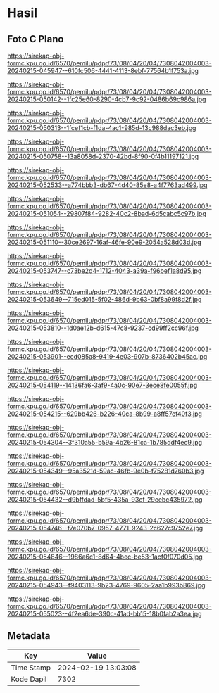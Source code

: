 # Hasil

## Foto C Plano

https://sirekap-obj-formc.kpu.go.id/6570/pemilu/pdpr/73/08/04/20/04/7308042004003-20240215-045947--610fc506-4441-4113-8ebf-77564b1f753a.jpg

https://sirekap-obj-formc.kpu.go.id/6570/pemilu/pdpr/73/08/04/20/04/7308042004003-20240215-050142--1fc25e60-8290-4cb7-9c92-0486b69c986a.jpg

https://sirekap-obj-formc.kpu.go.id/6570/pemilu/pdpr/73/08/04/20/04/7308042004003-20240215-050313--1fcef1cb-f1da-4ac1-985d-13c988dac3eb.jpg

https://sirekap-obj-formc.kpu.go.id/6570/pemilu/pdpr/73/08/04/20/04/7308042004003-20240215-050758--13a8058d-2370-42bd-8f90-0f4b11197121.jpg

https://sirekap-obj-formc.kpu.go.id/6570/pemilu/pdpr/73/08/04/20/04/7308042004003-20240215-052533--a774bbb3-db67-4d40-85e8-a4f7763ad499.jpg

https://sirekap-obj-formc.kpu.go.id/6570/pemilu/pdpr/73/08/04/20/04/7308042004003-20240215-051054--29807f84-9282-40c2-8bad-6d5cabc5c97b.jpg

https://sirekap-obj-formc.kpu.go.id/6570/pemilu/pdpr/73/08/04/20/04/7308042004003-20240215-051110--30ce2697-16af-46fe-90e9-2054a528d03d.jpg

https://sirekap-obj-formc.kpu.go.id/6570/pemilu/pdpr/73/08/04/20/04/7308042004003-20240215-053747--c73be2d4-1712-4043-a39a-f96bef1a8d95.jpg

https://sirekap-obj-formc.kpu.go.id/6570/pemilu/pdpr/73/08/04/20/04/7308042004003-20240215-053649--715ed015-5f02-486d-9b63-0bf8a99f8d2f.jpg

https://sirekap-obj-formc.kpu.go.id/6570/pemilu/pdpr/73/08/04/20/04/7308042004003-20240215-053810--1d0ae12b-d615-47c8-9237-cd99ff2cc96f.jpg

https://sirekap-obj-formc.kpu.go.id/6570/pemilu/pdpr/73/08/04/20/04/7308042004003-20240215-053901--ecd085a8-9419-4e03-907b-8736402b45ac.jpg

https://sirekap-obj-formc.kpu.go.id/6570/pemilu/pdpr/73/08/04/20/04/7308042004003-20240215-054119--14136fa6-3af9-4a0c-90e7-3ece8fe0055f.jpg

https://sirekap-obj-formc.kpu.go.id/6570/pemilu/pdpr/73/08/04/20/04/7308042004003-20240215-054215--629bb426-b226-40ca-8b99-a8ff57cf40f3.jpg

https://sirekap-obj-formc.kpu.go.id/6570/pemilu/pdpr/73/08/04/20/04/7308042004003-20240215-054304--3f310a55-b59a-4b26-81ca-1b785ddf4ec9.jpg

https://sirekap-obj-formc.kpu.go.id/6570/pemilu/pdpr/73/08/04/20/04/7308042004003-20240215-054349--95a3521d-59ac-46fb-9e0b-f75281d760b3.jpg

https://sirekap-obj-formc.kpu.go.id/6570/pemilu/pdpr/73/08/04/20/04/7308042004003-20240215-054432--d9bffdad-5bf5-435a-93cf-29cebc435972.jpg

https://sirekap-obj-formc.kpu.go.id/6570/pemilu/pdpr/73/08/04/20/04/7308042004003-20240215-054746--f7e070b7-0957-4771-9243-2c627c9752e7.jpg

https://sirekap-obj-formc.kpu.go.id/6570/pemilu/pdpr/73/08/04/20/04/7308042004003-20240215-054846--1986a6c1-8d64-4bec-be53-1acf0f070d05.jpg

https://sirekap-obj-formc.kpu.go.id/6570/pemilu/pdpr/73/08/04/20/04/7308042004003-20240215-054943--f9403113-9b23-4769-9605-2aa1b993b869.jpg

https://sirekap-obj-formc.kpu.go.id/6570/pemilu/pdpr/73/08/04/20/04/7308042004003-20240215-055023--4f2ea6de-390c-41ad-bb15-18b0fab2a3ea.jpg


## Metadata

| Key        | Value               |
| ---------- | ------------------- |
| Time Stamp | 2024-02-19 13:03:08 |
| Kode Dapil | 7302                |



